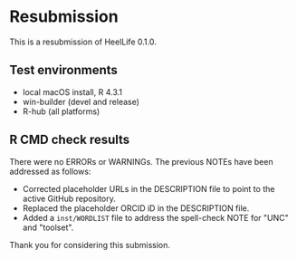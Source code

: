 # Resubmission
This is a resubmission of HeelLife 0.1.0.

## Test environments
- local macOS install, R 4.3.1
- win-builder (devel and release)
- R-hub (all platforms)

## R CMD check results
There were no ERRORs or WARNINGs.
The previous NOTEs have been addressed as follows:
- Corrected placeholder URLs in the DESCRIPTION file to point to the active GitHub repository.
- Replaced the placeholder ORCID iD in the DESCRIPTION file.
- Added a `inst/WORDLIST` file to address the spell-check NOTE for "UNC" and "toolset".

Thank you for considering this submission.